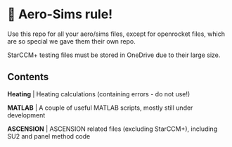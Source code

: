 # 🥳 Aero-Sims rule!
Use this repo for all your aero/sims files, except for openrocket files, which are so special we gave them their own repo.

StarCCM+ testing files must be stored in OneDrive due to their large size.

## Contents
**Heating** | Heating calculations (containing errors - do not use!)

**MATLAB** | A couple of useful MATLAB scripts, mostly still under development

**ASCENSION** | ASCENSION related files (excluding StarCCM+), including SU2 and panel method code
